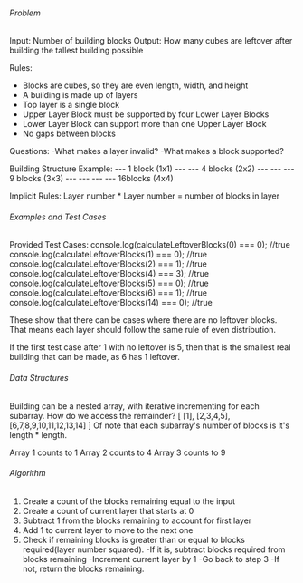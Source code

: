 ###### Problem ######
Input: Number of building blocks
Output: How many cubes are leftover after building the tallest building possible

Rules:
- Blocks are cubes, so they are even length, width, and height
- A building is made up of layers
- Top layer is a single block
- Upper Layer Block must be supported by four Lower Layer Blocks
- Lower Layer Block can support more than one Upper Layer Block
- No gaps between blocks

Questions:
-What makes a layer invalid?
-What makes a block supported?

Building Structure Example:
					---				1 block (1x1)
				---	---			4 blocks (2x2)
			--- --- ---		9 blocks (3x3)
		--- --- --- --- 16blocks (4x4)	

Implicit Rules: 
Layer number * Layer number = number of blocks in layer

###### Examples and Test Cases ###### 
Provided Test Cases:
		console.log(calculateLeftoverBlocks(0) === 0); //true
		console.log(calculateLeftoverBlocks(1) === 0); //true
		console.log(calculateLeftoverBlocks(2) === 1); //true
		console.log(calculateLeftoverBlocks(4) === 3); //true
		console.log(calculateLeftoverBlocks(5) === 0); //true
		console.log(calculateLeftoverBlocks(6) === 1); //true
		console.log(calculateLeftoverBlocks(14) === 0); //true

These show that there can be cases where there are no leftover blocks.
That means each layer should follow the same rule of even distribution.

If the first test case after 1 with no leftover is 5, then that is the smallest
real building that can be made, as 6 has 1 leftover. 

###### Data Structures ######
Building can be a nested array, with iterative incrementing for each subarray.
How do we access the remainder?
[
	[1],
	[2,3,4,5],
	[6,7,8,9,10,11,12,13,14]
]
Of note that each subarray's number of blocks is it's length * length.

Array 1 counts to 1
Array 2 counts to 4
Array 3 counts to 9


###### Algorithm ######
1. Create a count of the blocks remaining equal to the input
2. Create a count of current layer that starts at 0
3. Subtract 1 from the blocks remaining to account for first layer
4. Add 1 to current layer to move to the next one
5. Check if remaining blocks is greater than or equal to 
	 blocks required(layer number squared).
		-If it is, subtract blocks required from blocks remaining
			-Increment current layer by 1
			-Go back to step 3
		-If not, return the blocks remaining.

